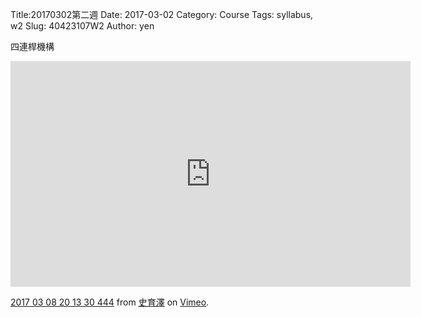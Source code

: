 Title:20170302第二週
Date: 2017-03-02
Category: Course
Tags: syllabus, w2
Slug: 40423107W2
Author: yen

四連桿機構

<!-- PELICAN_END_SUMMARY -->


<iframe src="https://player.vimeo.com/video/207447515" width="640" height="361" frameborder="0" webkitallowfullscreen mozallowfullscreen allowfullscreen></iframe> <p><a href="https://vimeo.com/207447515">2017 03 08 20 13 30 444</a> from <a href="https://vimeo.com/user45320873">史育澤</a> on <a href="https://vimeo.com">Vimeo</a>.</p>



